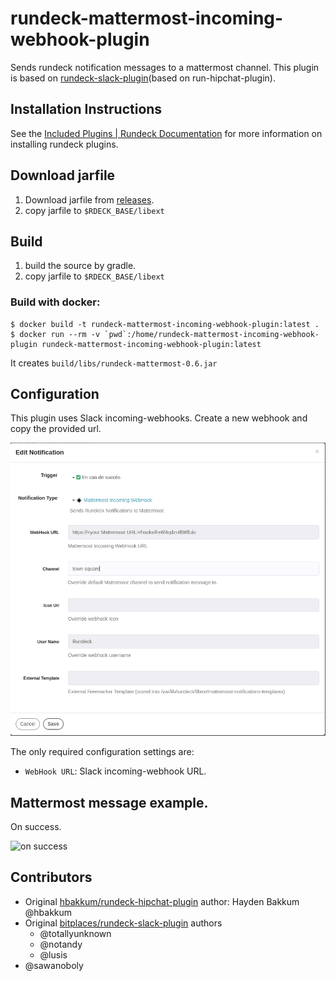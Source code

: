 rundeck-mattermost-incoming-webhook-plugin
======================

Sends rundeck notification messages to a mattermost channel.  This plugin  is based on [rundeck-slack-plugin](https://github.com/bitplaces/rundeck-slack-plugin)(based on run-hipchat-plugin).

Installation Instructions
-------------------------

See the [Included Plugins | Rundeck Documentation](http://rundeck.org/docs/plugins-user-guide/installing.html#included-plugins "Included Plugins") for more information on installing rundeck plugins.

## Download jarfile

1. Download jarfile from [releases](https://github.com/higanworks/rundeck-slack-incoming-webhook-plugin/releases).
2. copy jarfile to `$RDECK_BASE/libext`

## Build

1. build the source by gradle.
2. copy jarfile to `$RDECK_BASE/libext`

### Build with docker:
```
$ docker build -t rundeck-mattermost-incoming-webhook-plugin:latest .
$ docker run --rm -v `pwd`:/home/rundeck-mattermost-incoming-webhook-plugin rundeck-mattermost-incoming-webhook-plugin:latest

```

It creates ``build/libs/rundeck-mattermost-0.6.jar``
## Configuration
This plugin uses Slack incoming-webhooks. Create a new webhook and copy the provided url.

![configuration](config.png)

The only required configuration settings are:

- `WebHook URL`: Slack incoming-webhook URL.

## Mattermost  message example.


On success.

![on success](on_success.png)


## Contributors
*  Original [hbakkum/rundeck-hipchat-plugin](https://github.com/hbakkum/rundeck-hipchat-plugin) author: Hayden Bakkum @hbakkum
*  Original [bitplaces/rundeck-slack-plugin](https://github.com/bitplaces/rundeck-slack-plugin) authors
    *  @totallyunknown
    *  @notandy
    *  @lusis
*  @sawanoboly
